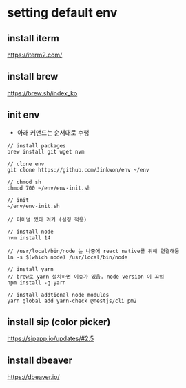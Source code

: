 # setting default env

## install iterm
https://iterm2.com/


## install brew
https://brew.sh/index_ko


## init env
- 아래 커맨드는 순서대로 수행
```
// install packages
brew install git wget nvm

// clone env
git clone https://github.com/Jinkwon/env ~/env

// chmod sh
chmod 700 ~/env/env-init.sh

// init
~/env/env-init.sh

// 터미널 껐다 켜기 (설정 적용)

// install node
nvm install 14

// /usr/local/bin/node 는 나중에 react native를 위해 연결해둠
ln -s $(which node) /usr/local/bin/node

// install yarn
// brew로 yarn 설치하면 이슈가 있음. node version 이 꼬임
npm install -g yarn

// install addtional node modules
yarn global add yarn-check @nestjs/cli pm2
```


## install sip (color picker)
https://sipapp.io/updates/#2.5


## install dbeaver
https://dbeaver.io/

